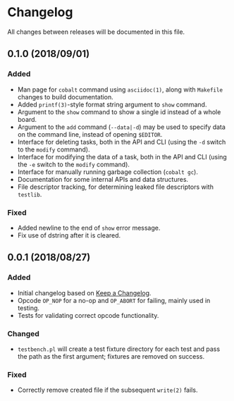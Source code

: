 # Changelog
All changes between releases will be documented in this file.

## 0.1.0 (2018/09/01)
### Added
 - Man page for `cobalt` command using `asciidoc(1)`, along with `Makefile`
   changes to build documentation.
 - Added `printf(3)`-style format string argument to `show` command.
 - Argument to the `show` command to show a single id instead of a whole board.
 - Argument to the `add` command (`--data|-d`) may be used to specify data on
   the command line, instead of opening `$EDITOR`.
 - Interface for deleting tasks, both in the API and CLI (using the `-d` switch
   to the `modify` command).
 - Interface for modifying the data of a task, both in the API and CLI (using
   the `-e` switch to the `modify` command).
 - Interface for manually running garbage collection (`cobalt gc`).
 - Documentation for some internal APIs and data structures.
 - File descriptor tracking, for determining leaked file descriptors with
   `testlib`.

### Fixed
 - Added newline to the end of `show` error message.
 - Fix use of dstring after it is cleared.

## 0.0.1 (2018/08/27)
### Added
 - Initial changelog based on [Keep a
   Changelog](http://keepachangelog.com/en/1.0.0/).
 - Opcode `OP_NOP` for a no-op and `OP_ABORT` for failing, mainly used in
   testing.
 - Tests for validating correct opcode functionality.

### Changed
 - `testbench.pl` will create a test fixture directory for each test and pass
   the path as the first argument; fixtures are removed on success.

### Fixed
 - Correctly remove created file if the subsequent `write(2)` fails.


